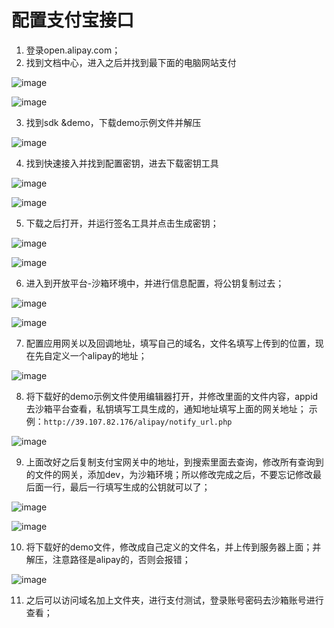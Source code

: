 # 配置支付宝接口
1. 登录open.alipay.com；
2. 找到文档中心，进入之后并找到最下面的电脑网站支付

![image](https://notecdn.heny.vip/images/配置支付宝接口-01.png)


![image](https://notecdn.heny.vip/images/配置支付宝接口-02.png)

3. 找到sdk &demo，下载demo示例文件并解压

![image](https://notecdn.heny.vip/images/配置支付宝接口-03.png)

4. 找到快速接入并找到配置密钥，进去下载密钥工具

![image](https://notecdn.heny.vip/images/配置支付宝接口-04.png)


![image](https://notecdn.heny.vip/images/配置支付宝接口-05.png)


5. 下载之后打开，并运行签名工具并点击生成密钥；

![image](https://notecdn.heny.vip/images/配置支付宝接口-06.png)


![image](https://notecdn.heny.vip/images/配置支付宝接口-07.png)

6. 进入到开放平台-沙箱环境中，并进行信息配置，将公钥复制过去；

![image](https://notecdn.heny.vip/images/配置支付宝接口-08.png)


![image](https://notecdn.heny.vip/images/配置支付宝接口-09.png)


7. 配置应用网关以及回调地址，填写自己的域名，文件名填写上传到的位置，现在先自定义一个alipay的地址；

![image](https://notecdn.heny.vip/images/配置支付宝接口-10.png)

8. 将下载好的demo示例文件使用编辑器打开，并修改里面的文件内容，appid去沙箱平台查看，私钥填写工具生成的，通知地址填写上面的网关地址；
示例：`http://39.107.82.176/alipay/notify_url.php`

![image](https://notecdn.heny.vip/images/配置支付宝接口-11.png)

9. 上面改好之后复制支付宝网关中的地址，到搜索里面去查询，修改所有查询到的文件的网关，添加dev，为沙箱环境；所以修改完成之后，不要忘记修改最后面一行，最后一行填写生成的公钥就可以了；

![image](https://notecdn.heny.vip/images/配置支付宝接口-12.png)


![image](https://notecdn.heny.vip/images/配置支付宝接口-13.png)

10. 将下载好的demo文件，修改成自己定义的文件名，并上传到服务器上面；并解压，注意路径是alipay的，否则会报错；

![image](https://notecdn.heny.vip/images/配置支付宝接口-14.png)

11. 之后可以访问域名加上文件夹，进行支付测试，登录账号密码去沙箱账号进行查看；